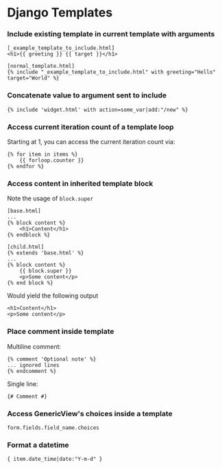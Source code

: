 # Django Templates

### Include existing template in current template with arguments

    [_example_template_to_include.html]
    <h1>{{ greeting }} {{ target }}</h1>
    
    [normal_template.html]
    {% include "_example_template_to_include.html" with greeting="Hello" target="World" %}

### Concatenate value to argument sent to include

    {% include 'widget.html' with action=some_var|add:"/new" %}

### Access current iteration count of a template loop

Starting at 1, you can access the current iteration count via:

    {% for item in items %}
        {{ forloop.counter }}
    {% endfor %}

### Access content in inherited template block

Note the usage of `block.super`

    [base.html]
    ...
    {% block content %}
        <h1>Content</h1>
    {% endblock %}
    
    [child.html]
    {% extends 'base.html' %}
    ...
    {% block content %}
        {{ block.super }}
        <p>Some content</p>
    {% end block %}
    
Would yield the following output

    <h1>Content</h1>
    <p>Some content</p>

### Place comment inside template

Multiline comment:

    {% comment 'Optional note' %}
    ... ignored lines
    {% endcomment %}

Single line:

    {# Comment #}


### Access GenericView's choices inside a template

    form.fields.field_name.choices
    
### Format a datetime 

    { item.date_time|date:"Y-m-d" }
